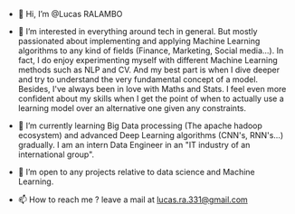 - 👋 Hi, I’m @Lucas RALAMBO

- 👀 I’m interested in everything around tech in general. But mostly passionated about implementing and 
  applying Machine Learning algorithms to any kind of fields (Finance, Marketing, Social media...).
  In fact, I do enjoy experimenting myself with different Machine Learning methods such as NLP and CV.
  And my best part is when I dive deeper and try to understand the very fundamental concept of a model. Besides, I've always been in love with Maths and Stats.
  I feel even more confident about my skills when I get the point of when to actually use a learning model over an alternative one given any constraints.
  

- 🌱 I’m currently learning Big Data processing (The apache hadoop ecosystem) and advanced Deep Learning algorithms (CNN's, RNN's...) gradually.
   I am an intern Data Engineer in an "IT industry of an international group".

- 💞️ I’m open to any projects relative to data science and Machine Learning.

- 📫 How to reach me ? leave a mail at lucas.ra.331@gmail.com
<!---
LucasRal/LucasRal is a ✨ special ✨ repository because its `README.md` (this file) appears on your GitHub profile.
You can click the Preview link to take a look at your changes.
--->
